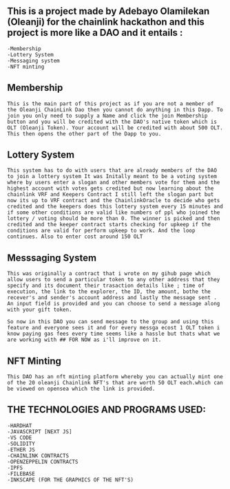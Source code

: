 ## This is a project made by Adebayo Olamilekan (Oleanji) for the chainlink hackathon and this project is more like a DAO and it entails :
    -Membership 
    -Lottery System
    -Messaging system
    -NFT minting

## Membership
    This is the main part of this project as if you are not a member of the Oleanji ChainLink Dao then you cannot do anything in this Dapp. To join you only need to supply a Name and click the join Membership button and you will be credited with the DAO's native token which is OLT (Oleanji Token). Your account will be credited with about 500 OLT.
    This then opens the other part of the Dapp to you.


## Lottery System 
    This system has to do with users that are already members of the DAO to join a lottery system It was Initally meant to be a voting system where by users enter a slogan and other members vote for them and the highest account with votes gets credited but now learning about the chainlink VRF and Keepers Contract I still left the slogan part but now its up to VRF contract and the ChainlinkOracle to decide who gets credited and the keepers does this lottery system every 15 minutes and if some other conditions are valid like numbers of ppl who joined the lottery / voting should be more than 0. The winner is picked and then credited and the keeper contract starts checking for upkeep if the conditions are valid for perform upkeep to work. And the loop continues. Also to enter cost around 150 OLT

## Messsaging System
    This was originally a contract that i wrote on my gihub page which allow users to send a particular token to any other address that they specify and its document their trasaction details like ; time of execution, the link to the explorer, the ID, the amount, bothe the recever's and sender's account address and lastly the message sent . An input field is provided and you can choose to send a message along with your gift token.

    So now in this DAO you can send message to the group and using this feature and everyone sees it and for every messga ecost 1 OLT token i know paying gas fees every time seems like a hassle but thats what we are working with ## FOR NOW as i'll improve on it.

## NFT Minting
    This DAO has an nft minting platform whereby you can actually mint one of the 20 oleanji Chainlink NFT's that are worth 50 OLT each.which can be viewed on opensea which the link is provided.



## THE TECHNOLOGIES AND PROGRAMS USED:
    -HARDHAT
    -JAVASCRIPT [NEXT JS]
    -VS CODE
    -SOLIDITY
    -ETHER JS
    -CHAINLINK CONTRACTS
    -OPENZEPPELIN CONTRACTS 
    -IPFS
    -FILEBASE
    -INKSCAPE (FOR THE GRAPHICS OF THE NFT'S)



    









